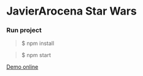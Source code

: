 # JavierArocena Star Wars

### Run project

> $ npm install

> $ npm start

[Demo online](https://javier-arocena-star-wars.web.app)

